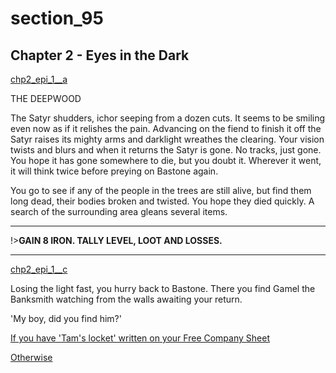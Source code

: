 
# section_95

## Chapter 2 - Eyes in the Dark

[chp2_epi_1__a](../../decomp/app/src/main/res/raw/chp2_epi_1__a.mp3 ':include :type=audio')

THE DEEPWOOD

The Satyr shudders, ichor seeping from a dozen cuts. It seems to be smiling even now as if it relishes the pain. Advancing on the fiend to finish it off the Satyr raises its mighty arms and darklight wreathes the clearing. Your vision twists and blurs and when it returns the Satyr is gone. No tracks, just gone. You hope it has gone somewhere to die, but you doubt it. Wherever it went, it will think twice before preying on Bastone again.

You go to see if any of the people in the trees are still alive, but find them long dead, their bodies broken and twisted. You hope they died quickly. A search of the surrounding area gleans several items.

---

!>**GAIN 8 IRON.  TALLY LEVEL, LOOT AND LOSSES.** 

---

[chp2_epi_1__c](../../decomp/app/src/main/res/raw/chp2_epi_1__c.mp3 ':include :type=audio')

Losing the light fast, you hurry back to Bastone. There you find Gamel the Banksmith watching from the walls awaiting your return.

'My boy, did you find him?'

[If you have 'Tam's locket' written on your Free Company Sheet](output/chapter2/section_96.md)

[Otherwise](output/chapter2/section_97.md)


